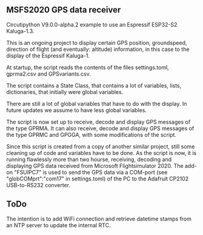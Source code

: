 
## MSFS2020 GPS data receiver

Circutipython V9.0.0-alpha.2 example to use an Espressif ESP32-S2 Kaluga-1.3.

This is an ongoing project to display certain GPS position, groundspeed, direction of flight (and eventually: altitude) information,
in this case to the display of the Espressif Kaluga-1.

At startup, the script reads the contents of the files settings.toml, gprma2.csv and GPSvariants.csv.

The script contains a State Class, that contains a lot of variables, lists, dictionaries, that initially were global variables.

There are still a lot of global variables that have to do with the display. In future updates we assume to have less global variables.

The script is now set up to receive, decode and display GPS messages of the type GPRMA. It can also receive, decode and display GPS messages
of the type GPRMC and GPGGA, with some modifications of the script.

Since this script is created from a copy of another similar project, still some cleaning up of code and variables have to be done.
As the script is now, it is running flawlessly more than two hourse, receiving, decoding and displaying GPS data received from Microsoft
Flightsimulator 2020. The add-on "FSUIPC7" is used to send the GPS data via a COM-port (see "globCOMprt":"com17" in settings.toml) 
of the PC to the Adafruit CP2102 USB-to-RS232 converter.

## ToDo

The intention is to add WiFi connection and retrieve datetime stamps from an NTP server to update the internal RTC.



